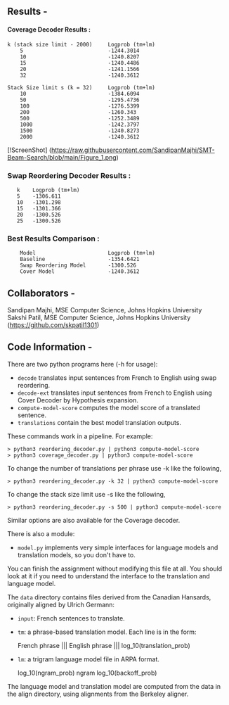 ## Results -

#### Coverage Decoder Results : 
```
k (stack size limit - 2000)     Logprob (tm+lm)
    5                           -1244.3014
    10                          -1240.8207
    15                          -1240.4486
    20                          -1241.1566
    32                          -1240.3612

Stack Size limit s (k = 32)     Logprob (tm+lm)
    10                          -1384.6094
    50                          -1295.4736
    100                         -1276.5399
    200                         -1260.343
    500                         -1252.3489
    1000                        -1242.3797
    1500                        -1240.8273
    2000                        -1240.3612
```
[!ScreenShot] (https://raw.githubusercontent.com/SandipanMajhi/SMT-Beam-Search/blob/main/Figure_1.png)

### Swap Reordering Decoder Results :
```
   k    Logprob (tm+lm)
   5    -1306.611
   10   -1301.298
   15   -1301.366
   20   -1300.526
   25   -1300.526
```

### Best Results Comparison :
```
    Model                       Logprob (tm+lm)
    Baseline                    -1354.6421
    Swap Reordering Model       -1300.526
    Cover Model                 -1240.3612
```

## Collaborators -
Sandipan Majhi, MSE Computer Science, Johns Hopkins University\
Sakshi Patil, MSE Computer Science, Johns Hopkins University (https://github.com/skpatil1301)

## Code Information -


There are two python programs here (-h for usage):

- `decode` translates input sentences from French to English using swap reordering.
- `decode-ext` translates input sentences from French to English using Cover Decoder by Hypothesis expansion.
- `compute-model-score` computes the model score of a translated sentence.
- `translations` contain the best model translation outputs.

These commands work in a pipeline. For example:

    > python3 reordering_decoder.py | python3 compute-model-score
    > python3 coverage_decoder.py | python3 compute-model-score

To change the number of translations per phrase use -k like the following,

    > python3 reordering_decoder.py -k 32 | python3 compute-model-score

To change the stack size limit use -s like the following,

    > python3 reordering_decoder.py -s 500 | python3 compute-model-score

Similar options are also available for the Coverage decoder. 

There is also a module:

- `model.py` implements very simple interfaces for language models
 and translation models, so you don't have to. 

You can finish the assignment without modifying this file at all. 
You should look at it if you need to understand the interface
to the translation and language model.

The `data` directory contains files derived from the Canadian Hansards,
originally aligned by Ulrich Germann:

- `input`: French sentences to translate.

- `tm`: a phrase-based translation model. Each line is in the form:

    French phrase ||| English phrase ||| log_10(translation_prob)

- `lm`: a trigram language model file in ARPA format.

    log_10(ngram_prob)   ngram   log_10(backoff_prob)

The language model and translation model are computed from the data 
in the align directory, using alignments from the Berkeley aligner.
